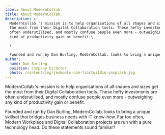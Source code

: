 ```yaml
---
label: About ModernCollab.
title: About ModernCollab.
description: >-
  ModernCollab.'s mission is to help organisations of all shapes and sizes get
  the most from their Digital Collaboration tools. These hefty investments are
  often underutilised, and mostly confuse people even more - outweighing any
  kind of productivity gain or benefit.\

  \

  Founded and run by Dan Burling, ModernCollab. looks to bring a unique skillset that bridges business needs with IT know-how. Far too often, Modern Workplace and Digital Collaboration projects are run with a pure technology head. Do these statements sound familiar?
author:
  name: Dan Burling
  position: Company Director
  photo: /content/img/jeshoots-com-fzoitus1diq-unsplash.jpg
---
```

ModernCollab.'s mission is to help organisations of all shapes and sizes get the most from their Digital Collaboration tools. These hefty investments are often underutilised, and mostly confuse people even more - outweighing any kind of productivity gain or benefit.  

Founded and run by Dan Burling, ModernCollab. looks to bring a unique skillset that bridges business needs with IT know-how. Far too often, Modern Workplace and Digital Collaboration projects are run with a pure technology head. Do these statements sound familiar? 